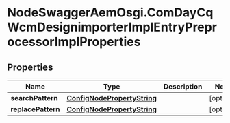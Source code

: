 # NodeSwaggerAemOsgi.ComDayCqWcmDesignimporterImplEntryPreprocessorImplProperties

## Properties
Name | Type | Description | Notes
------------ | ------------- | ------------- | -------------
**searchPattern** | [**ConfigNodePropertyString**](ConfigNodePropertyString.md) |  | [optional] 
**replacePattern** | [**ConfigNodePropertyString**](ConfigNodePropertyString.md) |  | [optional] 


